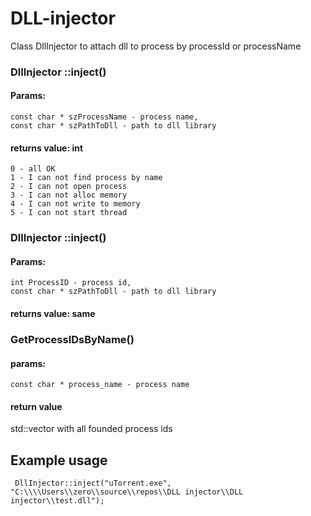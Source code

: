 # DLL-injector


Class DllInjector to attach dll to process by processId or processName

### DllInjector ::inject()
#### Params:
	const char * szProcessName - process name,
	const char * szPathToDll - path to dll library

#### returns value: int
	0 - all OK
	1 - I can not find process by name
	2 - I can not open process
	3 - I can not alloc memory
	4 - I can not write to memory
	5 - I can not start thread

### DllInjector ::inject()
#### Params:
	int ProcessID - process id,
	const char * szPathToDll - path to dll library

#### returns value: same

### GetProcessIDsByName()
#### params:
	const char * process_name - process name
#### return value
std::vector<int> with all founded process ids

## Example usage
	 DllInjector::inject("uTorrent.exe", "C:\\\\Users\\zero\\source\\repos\\DLL injector\\DLL injector\\test.dll");